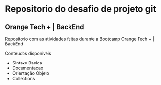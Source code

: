 # Repositorio do desafio de projeto git 
## Orange Tech + | BackEnd

Repositorio com as atividades feitas durante a Bootcamp Orange Tech + | BackEnd

Conteudos disponiveis 
- Sintaxe Basica
- Documentacao
- Orientação Objeto
- Collections
